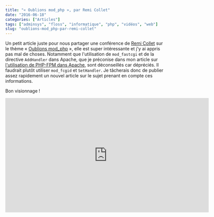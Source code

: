 ```yaml
---
title: "« Oublions mod_php », par Remi Collet"
date: "2016-06-18"
categories: ["Articles"]
tags: ["adminsys", "floss", "informatique", "php", "vidéos", "web"]
slug: "oublions-mod_php-par-remi-collet"
---
```


Un petit article juste pour nous partager une conférence de [Remi Collet](http://blog.remirepo.net/post/2016/05/27/PHP-Tour-Clermont-Ferrand-2016) sur le thème « [Oublions mod\_php](https://www.youtube.com/watch?v=onSzYyv4yj8) », elle est super intéressante et j'y ai appris pas mal de choses. Notamment que l'utilisation de `mod_fastcgi` et de la directive `AddHandler` dans Apache, que je préconise dans mon article sur [l'utilisation de PHP-FPM dans Apache](https://blog.karolak.fr/2016/03/14/apache-mode-event-et-php-fpm/), sont déconseillés car dépréciés. Il faudrait plutôt utiliser `mod_fcgid` et `SetHandler`. Je tâcherais donc de publier assez rapidement un nouvel article sur le sujet prenant en compte ces informations.

Bon visionnage !

<iframe id='ivplayer' width='640' height='360' src='https://invidious.fdn.fr/embed/onSzYyv4yj8' style='border:none;'></iframe>
